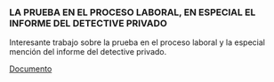 ### LA PRUEBA EN EL PROCESO LABORAL, EN ESPECIAL EL INFORME DEL DETECTIVE PRIVADO
Interesante trabajo sobre la prueba  en el proceso laboral y la especial mención del informe del detective privado. 

[Documento](4_6015054444817811190.pdf)